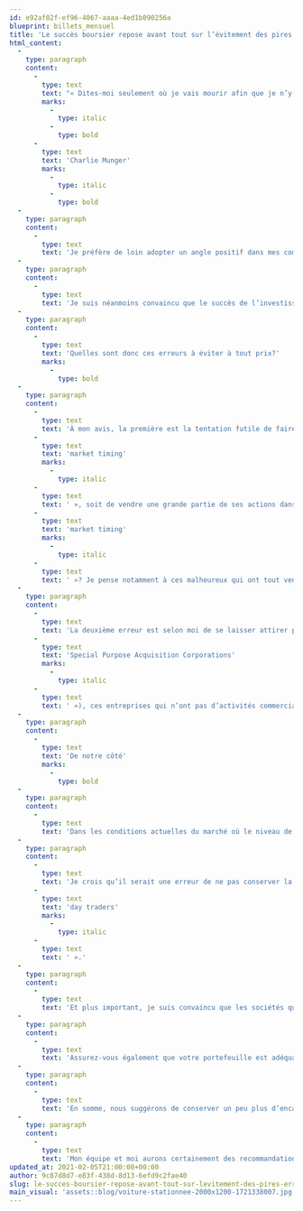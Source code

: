 ```yaml
---
id: e92af02f-ef96-4067-aaaa-4ed1b090256a
blueprint: billets_mensuel
title: 'Le succès boursier repose avant tout sur l’évitement des pires erreurs'
html_content:
  -
    type: paragraph
    content:
      -
        type: text
        text: "« Dites-moi seulement où je vais mourir afin que je n’y mette jamais les pieds. »\r"
        marks:
          -
            type: italic
          -
            type: bold
      -
        type: text
        text: 'Charlie Munger'
        marks:
          -
            type: italic
          -
            type: bold
  -
    type: paragraph
    content:
      -
        type: text
        text: 'Je préfère de loin adopter un angle positif dans mes communications avec les investisseurs. Il est par exemple bien plus valorisant de recommander l’achat de titres boursiers que de mettre les investisseurs en garde contre les écueils qui les guettent sur les marchés.'
  -
    type: paragraph
    content:
      -
        type: text
        text: 'Je suis néanmoins convaincu que le succès de l’investisseur à long terme dépend bien plus de sa capacité d’éviter les pires erreurs que des bons coups qu’il pourra faire avec certains titres. Dans notre gestion, nous accordons la plus grande importance à la gestion des risques. Il est stimulant de réaliser des rendements élevés, mais je crois que cela ne devrait jamais prendre le pas sur l’importance de préserver son capital.'
  -
    type: paragraph
    content:
      -
        type: text
        text: 'Quelles sont donc ces erreurs à éviter à tout prix?'
        marks:
          -
            type: bold
  -
    type: paragraph
    content:
      -
        type: text
        text: 'À mon avis, la première est la tentation futile de faire ce qu’on appelle du « '
      -
        type: text
        text: 'market timing'
        marks:
          -
            type: italic
      -
        type: text
        text: ' », soit de vendre une grande partie de ses actions dans le but de les racheter plus tard à meilleur prix. Combien d’investisseurs ont perdu de véritables fortunes en pratiquant le « '
      -
        type: text
        text: 'market timing'
        marks:
          -
            type: italic
      -
        type: text
        text: ' »? Je pense notamment à ces malheureux qui ont tout vendu en mars 2020… Il importe de rester « présent » en tout temps à la Bourse, à travers les meilleurs et les pires moments.'
  -
    type: paragraph
    content:
      -
        type: text
        text: 'La deuxième erreur est selon moi de se laisser attirer par toutes les modes qui s’emparent régulièrement de certains segments du marché boursier. La tentation est forte de vouloir faire des rendements élevés rapides, surtout lorsque tout un chacun semble y participer allégrement. Mais voilà une recette pour se faire vraiment mal lorsque la popularité d’un secteur ou d’un type de placement se renversera. Dans le moment, je vous dirais de faire très attention aux premiers appels publics à l’épargne et à ce qu’on appelle les SPAC (« '
      -
        type: text
        text: 'Special Purpose Acquisition Corporations'
        marks:
          -
            type: italic
      -
        type: text
        text: ' »), ces entreprises qui n’ont pas d’activités commerciales et dont le seul but est de réaliser l’acquisition d’une entreprise privée qui, par processus inversé, deviendra l’entreprise cotée en Bourse.'
  -
    type: paragraph
    content:
      -
        type: text
        text: 'De notre côté'
        marks:
          -
            type: bold
  -
    type: paragraph
    content:
      -
        type: text
        text: 'Dans les conditions actuelles du marché où le niveau de spéculation paraît élevé, nous vous recommandons de vous concentrer sur les sociétés de qualité, celles qui sont rentables, bien établies, dont le modèle d’affaires est protégé par des barrières à l’entrée élevées et dont l’évaluation demeure raisonnable.'
  -
    type: paragraph
    content:
      -
        type: text
        text: 'Je crois qu’il serait une erreur de ne pas conserver la majorité des titres que nous détenons dans le portefeuille de la Lettre financière COTE 100. Dans l’ensemble, même si la plupart de ces titres nous paraissent bien évalués en fonction de nos prévisions de bénéfices pour la prochaine année, on peut aussi dire sans avoir peur de se tromper qu’aucun de nos titres n’est grossièrement surévalué. Aucun d’entre eux ne fait l’objet d’une grande popularité auprès des « '
      -
        type: text
        text: 'day traders'
        marks:
          -
            type: italic
      -
        type: text
        text: ' ».'
  -
    type: paragraph
    content:
      -
        type: text
        text: 'Et plus important, je suis convaincu que les sociétés que nous détenons sont d’une qualité largement supérieure à la moyenne et que leurs perspectives de croissance à long terme demeurent attrayantes.'
  -
    type: paragraph
    content:
      -
        type: text
        text: 'Assurez-vous également que votre portefeuille est adéquatement diversifié – par exemple, que certaines de vos plus importantes positions ne sont pas disproportionnées ou que vous ne détenez pas trop de titres dans une même industrie.'
  -
    type: paragraph
    content:
      -
        type: text
        text: 'En somme, nous suggérons de conserver un peu plus d’encaisse en portefeuille qu’à l’habitude afin de pouvoir acheter lorsque des occasions se présentent. Un niveau d’encaisse de 5 % à 10 % me semble raisonnable, pas plus. Pour le reste, conservez vos belles sociétés pour le long terme et, surtout, évitez de vous laisser piéger par les écueils qui jonchent les marchés depuis quelques mois.'
  -
    type: paragraph
    content:
      -
        type: text
        text: 'Mon équipe et moi aurons certainement des recommandations d’achat de titres à vous présenter au cours des mois à venir. En attendant, la patience est de mise.'
updated_at: 2021-02-05T21:00:00+00:00
author: 9c87d8d7-e83f-438d-8d13-6efd9c2fae40
slug: le-succes-boursier-repose-avant-tout-sur-levitement-des-pires-erreurs
main_visual: 'assets::blog/voiture-stationnee-2000x1200-1721338007.jpg'
---
```

